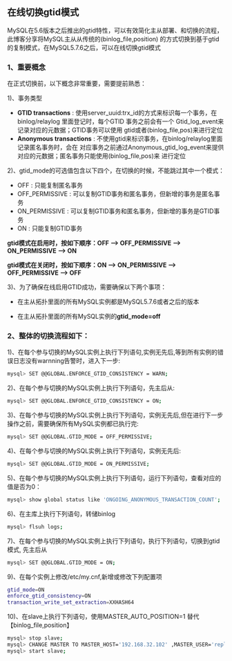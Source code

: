 ## 在线切换gtid模式
MySQL在5.6版本之后推出的gtid特性，可以有效简化主从部署、和切换的流程，此博客分享将MySQL主从从传统的(binlog_file,position)
的方式切换到基于gtid的复制模式，在MySQL5.7.6之后，可以在线切换gtid模式
### 1、重要概念
在正式切换前，以下概念非常重要，需要提前熟悉：

1)、事务类型

  - **GTID transactions** : 使用server_uuid:trx_id的方式来标识每一个事务，在binlog/relaylog
    里面登记时，每个GTID 事务之前会有一个 Gtid_log_event来记录对应的元数据；GTID事务可以使用
    gtid或者(binlog_file,pos)来进行定位
  - **Anonymous transactions** : 不使用gtid来标识事务，在binlog/relaylog里面记录匿名事务时，会在
    对应事务之前通过Anonymous_gtid_log_event来提供对应的元数据；匿名事务只能使用(binlog_file,pos)来
    进行定位

2)、gtid_mode的可选值包含以下四个，在切换的时候，不能跳过其中一个模式：

  - OFF : 只能复制匿名事务
  - OFF_PERMISSIVE : 可以复制GTID事务和匿名事务，但新增的事务是匿名事务
  - ON_PERMISSIVE : 可以复制GTID事务和匿名事务，但新增的事务是GTID事务
  - ON : 只能复制GTID事务

**gtid模式在启用时，按如下顺序：OFF --> OFF_PERMISSIVE --> ON_PERMISSIVE --> ON**

**gtid模式在关闭时，按如下顺序：ON --> ON_PERMISSIVE --> OFF_PERMISSIVE  --> OFF**

3)、为了确保在线启用GTID成功，需要确保以下两个事项：
 
  - 在主从拓扑里面的所有MySQL实例都是MySQL5.7.6或者之后的版本

  - 在主从拓扑里面的所有MySQL实例的**gtid_mode=off**

### 2、整体的切换流程如下：

1)、在每个参与切换的MySQL实例上执行下列语句,实例无先后,等到所有实例的错误日志没有warnning告警时，进入下一步:
```bash
mysql> SET @@GLOBAL.ENFORCE_GTID_CONSISTENCY = WARN; 
```

2)、在每个参与切换的MySQL实例上执行下列语句，先主后从:
```bash
mysql> SET @@GLOBAL.ENFORCE_GTID_CONSISTENCY = ON;
```

3)、在每个参与切换的MySQL实例上执行下列语句，实例无先后,但在进行下一步操作之前，需要确保所有MySQL实例都已执行完:
```bash
mysql> SET @@GLOBAL.GTID_MODE = OFF_PERMISSIVE;
```

4)、在每个参与切换的MySQL实例上执行下列语句，实例无先后:
```bash
mysql> SET @@GLOBAL.GTID_MODE = ON_PERMISSIVE;
```

5)、在每个参与切换的MySQL实例上执行下列语句，运行下列语句，查看对应的值是否为0：
```bash
mysql> show global status like 'ONGOING_ANONYMOUS_TRANSACTION_COUNT';
```
6)、在主库上执行下列语句，转储binlog
```bash
mysql> flsuh logs;
```

7)、在每个参与切换的MySQL实例上执行下列语句，执行下列语句，切换到gtid模式, 先主后从
```bash
mysql> SET @@GLOBAL.GTID_MODE = ON; 
```
9)、在每个实例上修改/etc/my.cnf,新增或修改下列配置项
```bash
gtid_mode=ON 
enforce_gtid_consistency=ON
transaction_write_set_extraction=XXHASH64
```
10)、在slave上执行下列语句，使用MASTER_AUTO_POSITION=1 替代【binlog_file,position】

```bash
mysql> stop slave;
mysql> CHANGE MASTER TO MASTER_HOST='192.168.32.102' ,MASTER_USER='repl' ,MASTER_PASSWORD='Repl_Pass_321',MASTER_AUTO_POSITION=1; 
mysql> start slave;				
```
